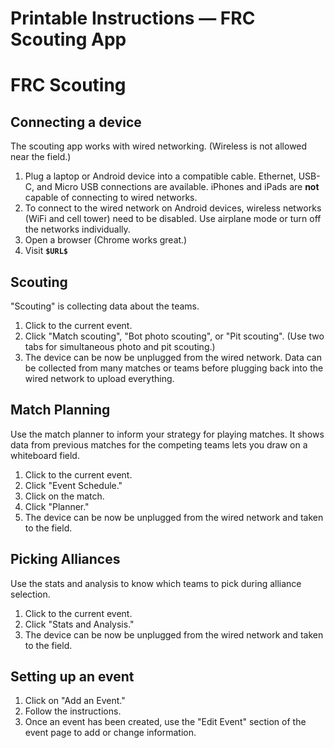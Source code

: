 Printable Instructions — FRC Scouting App
=========================================

# FRC Scouting

## Connecting a device

The scouting app works with wired networking. (Wireless is not allowed near the field.)

1. Plug a laptop or Android device into a compatible cable. Ethernet, USB-C, and Micro USB connections are available. iPhones and iPads are **not** capable of connecting to wired networks.
1. To connect to the wired network on Android devices, wireless networks (WiFi and cell tower) need to be disabled. Use airplane mode or turn off the networks individually.
1. Open a browser (Chrome works great.)
1. Visit **`$URL$`**

## Scouting

"Scouting" is collecting data about the teams.

1. Click to the current event.
1. Click "Match scouting", "Bot photo scouting", or "Pit scouting".  (Use two tabs for simultaneous photo and pit scouting.)
1. The device can be now be unplugged from the wired network. Data can be collected from many matches or teams before plugging back into the wired network to upload everything.

## Match Planning

Use the match planner to inform your strategy for playing matches. It shows data from previous matches for the competing teams lets you draw on a whiteboard field.

1. Click to the current event.
1. Click "Event Schedule."
1. Click on the match.
1. Click "Planner."
1. The device can be now be unplugged from the wired network and taken to the field.

## Picking Alliances

Use the stats and analysis to know which teams to pick during alliance selection.

1. Click to the current event.
1. Click "Stats and Analysis."
1. The device can be now be unplugged from the wired network and taken to the field.

## Setting up an event

1. Click on "Add an Event."
1. Follow the instructions.
1. Once an event has been created, use the "Edit Event" section of the event page to add or change information.
